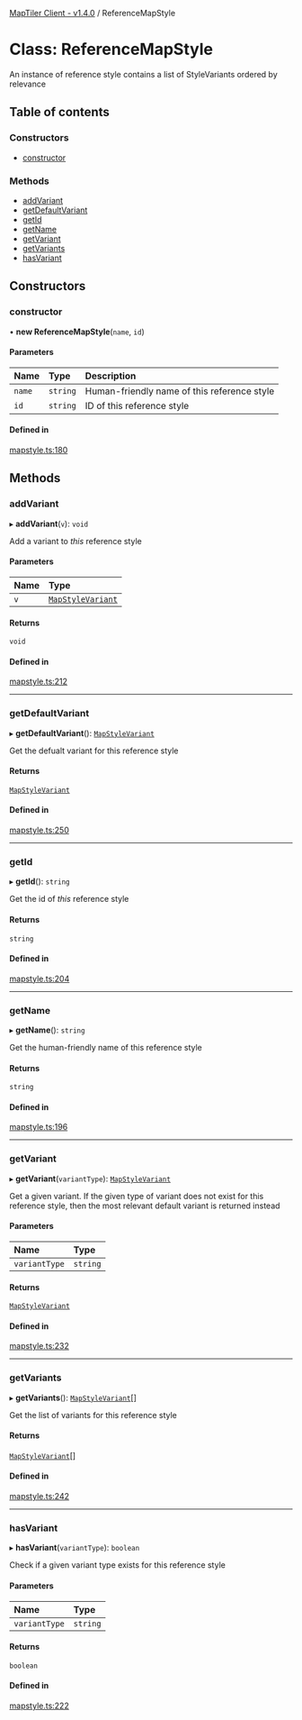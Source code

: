 [MapTiler Client - v1.4.0](../README.md) / ReferenceMapStyle

# Class: ReferenceMapStyle

An instance of reference style contains a list of StyleVariants ordered by relevance

## Table of contents

### Constructors

- [constructor](ReferenceMapStyle.md#constructor)

### Methods

- [addVariant](ReferenceMapStyle.md#addvariant)
- [getDefaultVariant](ReferenceMapStyle.md#getdefaultvariant)
- [getId](ReferenceMapStyle.md#getid)
- [getName](ReferenceMapStyle.md#getname)
- [getVariant](ReferenceMapStyle.md#getvariant)
- [getVariants](ReferenceMapStyle.md#getvariants)
- [hasVariant](ReferenceMapStyle.md#hasvariant)

## Constructors

### constructor

• **new ReferenceMapStyle**(`name`, `id`)

#### Parameters

| Name | Type | Description |
| :------ | :------ | :------ |
| `name` | `string` | Human-friendly name of this reference style |
| `id` | `string` | ID of this reference style |

#### Defined in

[mapstyle.ts:180](https://github.com/maptiler/maptiler-client-js/blob/8bd7bfc/src/mapstyle.ts#L180)

## Methods

### addVariant

▸ **addVariant**(`v`): `void`

Add a variant to _this_ reference style

#### Parameters

| Name | Type |
| :------ | :------ |
| `v` | [`MapStyleVariant`](MapStyleVariant.md) |

#### Returns

`void`

#### Defined in

[mapstyle.ts:212](https://github.com/maptiler/maptiler-client-js/blob/8bd7bfc/src/mapstyle.ts#L212)

___

### getDefaultVariant

▸ **getDefaultVariant**(): [`MapStyleVariant`](MapStyleVariant.md)

Get the defualt variant for this reference style

#### Returns

[`MapStyleVariant`](MapStyleVariant.md)

#### Defined in

[mapstyle.ts:250](https://github.com/maptiler/maptiler-client-js/blob/8bd7bfc/src/mapstyle.ts#L250)

___

### getId

▸ **getId**(): `string`

Get the id of _this_ reference style

#### Returns

`string`

#### Defined in

[mapstyle.ts:204](https://github.com/maptiler/maptiler-client-js/blob/8bd7bfc/src/mapstyle.ts#L204)

___

### getName

▸ **getName**(): `string`

Get the human-friendly name of this reference style

#### Returns

`string`

#### Defined in

[mapstyle.ts:196](https://github.com/maptiler/maptiler-client-js/blob/8bd7bfc/src/mapstyle.ts#L196)

___

### getVariant

▸ **getVariant**(`variantType`): [`MapStyleVariant`](MapStyleVariant.md)

Get a given variant. If the given type of variant does not exist for this reference style,
then the most relevant default variant is returned instead

#### Parameters

| Name | Type |
| :------ | :------ |
| `variantType` | `string` |

#### Returns

[`MapStyleVariant`](MapStyleVariant.md)

#### Defined in

[mapstyle.ts:232](https://github.com/maptiler/maptiler-client-js/blob/8bd7bfc/src/mapstyle.ts#L232)

___

### getVariants

▸ **getVariants**(): [`MapStyleVariant`](MapStyleVariant.md)[]

Get the list of variants for this reference style

#### Returns

[`MapStyleVariant`](MapStyleVariant.md)[]

#### Defined in

[mapstyle.ts:242](https://github.com/maptiler/maptiler-client-js/blob/8bd7bfc/src/mapstyle.ts#L242)

___

### hasVariant

▸ **hasVariant**(`variantType`): `boolean`

Check if a given variant type exists for this reference style

#### Parameters

| Name | Type |
| :------ | :------ |
| `variantType` | `string` |

#### Returns

`boolean`

#### Defined in

[mapstyle.ts:222](https://github.com/maptiler/maptiler-client-js/blob/8bd7bfc/src/mapstyle.ts#L222)
